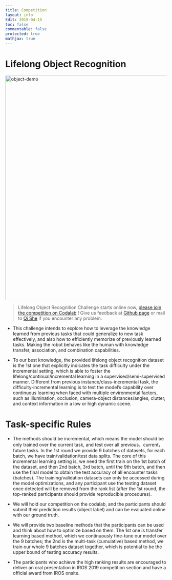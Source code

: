 ```yaml
---
title: Competition
layout: info
Edit: 2019-04-15
toc: false
commentable: false
protected: true
mathjax: true
---
```


# Lifelong Object Recognition 

<img src="https://lifelong-robotic-vision.github.io/competition/object.gif" alt="object-demo" width="700">

> Lifelong Object Recognition Challenge starts online now, [please join the competition on Codalab](https://codalab.lri.fr/competitions/581) ! Give us feedback at [Github page](https://github.com/lifelong-robotic-vision/lifelong-robotic-vision.github.io) or mail to [Qi She](mailto:qi.she@intel.com) if you encounter any problem.

- This challenge intends to explore how to leverage the knowledge learned from previous tasks that could generalize to new task effectively, and also how to efficiently memorize of previously learned tasks. Making the robot behaves like the human with knowledge transfer, association, and combination capabilities.

- To our best knowledge, the provided lifelong object recognition dataset is the 1st one that explicitly indicates the task difficulty under the incremental setting, which is able to foster the lifelong/continual/incremental learning in a supervised/semi-supervised manner. Different from previous instance/class-incremental task, the difficulty-incremental learning is to test the model’s capability over continuous learning when faced with multiple environmental factors, such as illumination, occlusion, camera-object distances/angles, clutter, and context information in a low or high dynamic scene. 

<!---
- The final score is obtained via averaging the 3 aspects scores. (1) accuracy over both new and old tasks, e.g. object recognition; (2) the memory efficiency. The model size should be fixed not exceeding our bounded value, and (3) the running time for inference under the same setting. An evaluation metric will be provided.---> 

# Task-specific Rules
- The methods should be incremental, which means the model should be only trained over the current task, and test over all previous，current，future tasks. In the 1st round we provide $9$ batches of datasets, for each batch, we have train/validation/test data splits. The core of this incremental learning setting is, we need the first train on the 1st batch of the dataset, and then 2nd batch, 3rd batch, until the 9th batch, and then use the final model to obtain the test accuracy of all encounter tasks (batches). The training/validation datasets can only be accessed during the model optimizations, and any participant use the testing dataset once detected will be removed from the rank list (after the 1st round, the top-ranked participants should provide reproducible procedures). 

<!---
- The memory requirement of the model should be bounded by a finite bound, especially, the bound shall be independent of the number of training samples presented to the system, e.g. fixed model size.
- The computational demand of adding new training tasks or making a single inference should be bounded by a finite bound.
--->
- We will hold our competition on the codalab, and the participants should submit their prediction results (object label) and can be evaluated online with our ground truth.
 
<!---
- The final score is obtained via averaging the 3 aspects scores. (1) accuracy over both new and old tasks, e.g. object recognition; (2) the memory efficiency. The model size should be fixed not exceeding our bounded value, and (3) the running time for inference under the same setting. An evaluation metric will be provided.
--->

- We will provide two baseline methods that the participants can be used and think about how to optimize based on them. The 1st one is transfer learning based method, which we continuously fine-tune our model over the $9$ batches; the 2nd is the multi-task (cumulative) based method, we train our whole $9$ batches dataset together, which is potential to be the upper bound of testing accuracy results.

- The participants who achieve the high ranking results are encouraged to deliver an oral presentation in IROS 2019 competition section and have a official award from IROS onsite. 



